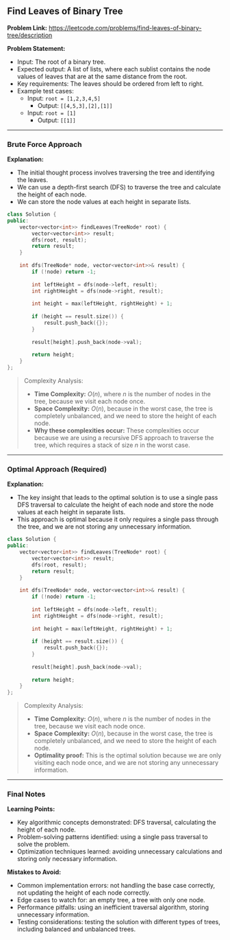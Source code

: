 ## Find Leaves of Binary Tree
**Problem Link:** https://leetcode.com/problems/find-leaves-of-binary-tree/description

**Problem Statement:**
- Input: The root of a binary tree.
- Expected output: A list of lists, where each sublist contains the node values of leaves that are at the same distance from the root.
- Key requirements: The leaves should be ordered from left to right.
- Example test cases:
  - Input: `root = [1,2,3,4,5]`
    - Output: `[[4,5,3],[2],[1]]`
  - Input: `root = [1]`
    - Output: `[[1]]`

---

### Brute Force Approach

**Explanation:**
- The initial thought process involves traversing the tree and identifying the leaves.
- We can use a depth-first search (DFS) to traverse the tree and calculate the height of each node.
- We can store the node values at each height in separate lists.

```cpp
class Solution {
public:
    vector<vector<int>> findLeaves(TreeNode* root) {
        vector<vector<int>> result;
        dfs(root, result);
        return result;
    }
    
    int dfs(TreeNode* node, vector<vector<int>>& result) {
        if (!node) return -1;
        
        int leftHeight = dfs(node->left, result);
        int rightHeight = dfs(node->right, result);
        
        int height = max(leftHeight, rightHeight) + 1;
        
        if (height == result.size()) {
            result.push_back({});
        }
        
        result[height].push_back(node->val);
        
        return height;
    }
};
```

> Complexity Analysis:
> - **Time Complexity:** $O(n)$, where $n$ is the number of nodes in the tree, because we visit each node once.
> - **Space Complexity:** $O(n)$, because in the worst case, the tree is completely unbalanced, and we need to store the height of each node.
> - **Why these complexities occur:** These complexities occur because we are using a recursive DFS approach to traverse the tree, which requires a stack of size $n$ in the worst case.

---

### Optimal Approach (Required)

**Explanation:**
- The key insight that leads to the optimal solution is to use a single pass DFS traversal to calculate the height of each node and store the node values at each height in separate lists.
- This approach is optimal because it only requires a single pass through the tree, and we are not storing any unnecessary information.

```cpp
class Solution {
public:
    vector<vector<int>> findLeaves(TreeNode* root) {
        vector<vector<int>> result;
        dfs(root, result);
        return result;
    }
    
    int dfs(TreeNode* node, vector<vector<int>>& result) {
        if (!node) return -1;
        
        int leftHeight = dfs(node->left, result);
        int rightHeight = dfs(node->right, result);
        
        int height = max(leftHeight, rightHeight) + 1;
        
        if (height == result.size()) {
            result.push_back({});
        }
        
        result[height].push_back(node->val);
        
        return height;
    }
};
```

> Complexity Analysis:
> - **Time Complexity:** $O(n)$, where $n$ is the number of nodes in the tree, because we visit each node once.
> - **Space Complexity:** $O(n)$, because in the worst case, the tree is completely unbalanced, and we need to store the height of each node.
> - **Optimality proof:** This is the optimal solution because we are only visiting each node once, and we are not storing any unnecessary information.

---

### Final Notes

**Learning Points:**
- Key algorithmic concepts demonstrated: DFS traversal, calculating the height of each node.
- Problem-solving patterns identified: using a single pass traversal to solve the problem.
- Optimization techniques learned: avoiding unnecessary calculations and storing only necessary information.

**Mistakes to Avoid:**
- Common implementation errors: not handling the base case correctly, not updating the height of each node correctly.
- Edge cases to watch for: an empty tree, a tree with only one node.
- Performance pitfalls: using an inefficient traversal algorithm, storing unnecessary information.
- Testing considerations: testing the solution with different types of trees, including balanced and unbalanced trees.